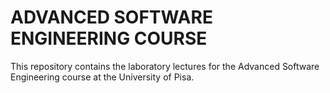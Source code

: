 # ADVANCED SOFTWARE ENGINEERING COURSE

This repository contains the laboratory lectures for the Advanced Software Engineering course at the University of Pisa.